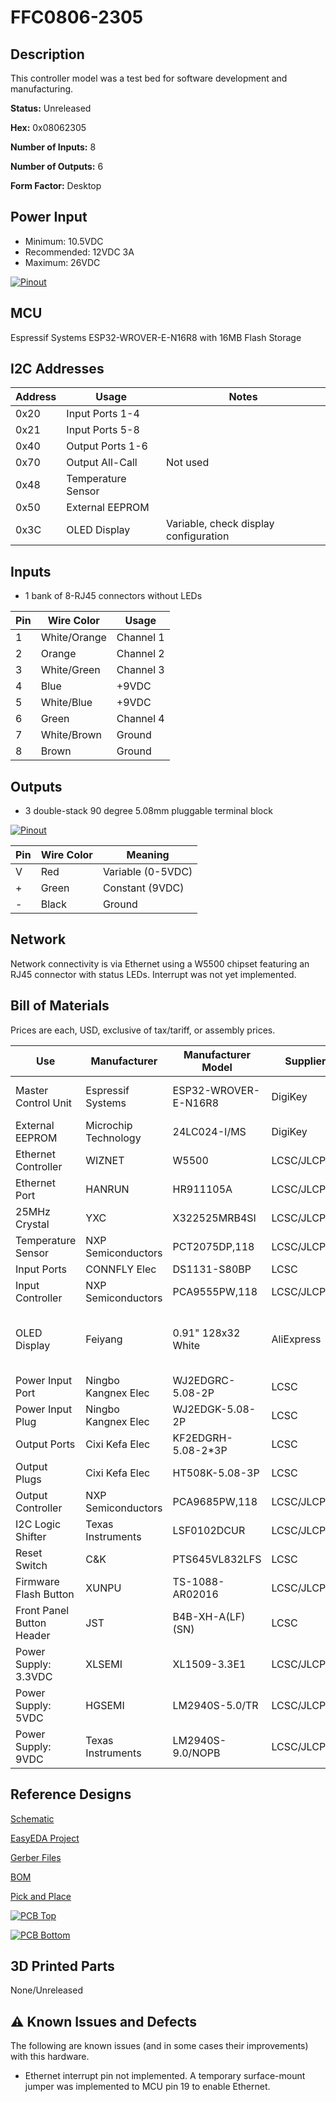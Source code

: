 # FFC0806-2305

## Description
This controller model was a test bed for software development and manufacturing.

**Status:** Unreleased

**Hex:** 0x08062305

**Number of Inputs:** 8

**Number of Outputs:** 6

**Form Factor:** Desktop

## Power Input
- Minimum: 10.5VDC
- Recommended: 12VDC 3A
- Maximum: 26VDC

[![Pinout](./power_pinout.svg)](https://raw.githubusercontent.com/BrentIO/FireFly/main/controller/hardware/FFC0806_2305/power_pinout.svg)


## MCU
Espressif Systems ESP32-WROVER-E-N16R8 with 16MB Flash Storage

## I2C Addresses

| Address | Usage | Notes |
| ------- | ----- | ----- |
| 0x20    | Input Ports 1-4 | |
| 0x21    | Input Ports 5-8 | |
| 0x40    | Output Ports 1-6 | |
| 0x70    | Output All-Call | Not used |
| 0x48    | Temperature Sensor | |
| 0x50    | External EEPROM | |
| 0x3C    | OLED Display | Variable, check display configuration |


## Inputs

- 1 bank of 8-RJ45 connectors without LEDs

| Pin | Wire Color | Usage |
| --- | ---------- | ----- |
| 1 | White/Orange | Channel 1 |
| 2 | Orange | Channel 2 |
| 3 | White/Green | Channel 3 |
| 4 | Blue | +9VDC |
| 5 | White/Blue | +9VDC |
| 6 | Green | Channel 4 |
| 7 | White/Brown | Ground |
| 8 | Brown | Ground |


## Outputs

- 3 double-stack 90 degree 5.08mm pluggable terminal block

[![Pinout](./output_pinout.svg)](https://raw.githubusercontent.com/BrentIO/FireFly/main/controller/hardware/FFC0806_2305/output_pinout.svg)

| Pin | Wire Color | Meaning |
| --- | ---------- | ------- |
| V   | Red | Variable (0-5VDC) |
| + | Green | Constant (9VDC) |
| - | Black | Ground |


## Network

Network connectivity is via Ethernet using a W5500 chipset featuring an RJ45 connector with status LEDs.  Interrupt was not yet implemented.


## Bill of Materials
Prices are each, USD, exclusive of tax/tariff, or assembly prices.

| Use                               | Manufacturer          | Manufacturer Model        | Supplier          | Supplier Part Number              | Purchase Price    | Notes |
| ---                               | ------------          | -----                     | --------          | --------------------              | --------------    | ----- |
| Master Control Unit               | Espressif Systems     | ESP32-WROVER-E-N16R8      | DigiKey           | 1965-ESP32-WROVER-E-N16R8DKR-ND   | 3.90              | 16MB |
| External EEPROM                   | Microchip Technology  | 24LC024-I/MS              | DigiKey           | 24LC024-I/MS-ND                   | 0.42              | 2KB |
| Ethernet Controller               | WIZNET                | W5500                     | LCSC/JLCPCB       | C32843                            |                   | |
| Ethernet Port                     | HANRUN                | HR911105A                 | LCSC/JLCPCB       | C12074                            |                   | |
| 25MHz Crystal                     | YXC                   | X322525MRB4SI             | LCSC/JLCPCB       | C70593                            |                   | |
| Temperature Sensor                | NXP Semiconductors    | PCT2075DP,118             | LCSC/JLCPCB       | C192518                           |                   | |
| Input Ports                       | CONNFLY Elec          | DS1131-S80BP              | LCSC              | C77853                            | 2.6982            | |
| Input Controller                  | NXP Semiconductors    | PCA9555PW,118             | LCSC/JLCPCB       | C128392                           |                   | |
| OLED Display                      | Feiyang               | 0.91" 128x32 White        | AliExpress        | 2251832485919024                  | 1.595             | Based on Vishay OLED-128O032D-LPP3N00000 |
| Power Input Port                  | Ningbo Kangnex Elec   | WJ2EDGRC-5.08-2P          | LCSC              | C3697                             | 0.027197          | |
| Power Input Plug                  | Ningbo Kangnex Elec   | WJ2EDGK-5.08-2P           | LCSC              | C71370                            | 0.107783          | |
| Output Ports                      | Cixi Kefa Elec        | KF2EDGRH-5.08-2*3P        | LCSC              | C577721                           | 0.2658            | |
| Output Plugs                      | Cixi Kefa Elec        | HT508K-5.08-3P            | LCSC              | C577811                           | 0.0898            | Low-profile |
| Output Controller                 | NXP Semiconductors    | PCA9685PW,118             | LCSC/JLCPCB       | C2678753                          |                   | |
| I2C Logic Shifter                 | Texas Instruments     | LSF0102DCUR               | LCSC/JLCPCB       | C964636                           |                   | |
| Reset Switch                      | C&K                   | PTS645VL832LFS            | LCSC              | C285525                           | 0.090682          | |
| Firmware Flash Button             | XUNPU                 | TS-1088-AR02016           | LCSC/JLCPCB       | C720477                           |                   | |
| Front Panel Button Header         | JST                   | B4B-XH-A(LF)(SN)          | LCSC              | C144395                           | 0.055267          | |
| Power Supply: 3.3VDC              | XLSEMI                | XL1509-3.3E1              | LCSC/JLCPCB       | C74193                            |                   | |
| Power Supply: 5VDC                | HGSEMI                | LM2940S-5.0/TR            | LCSC/JLCPCB       | C434496                           |                   | |
| Power Supply: 9VDC                | Texas Instruments     | LM2940S-9.0/NOPB          | LCSC/JLCPCB       | C134005                           |                   | |

## Reference Designs
[Schematic](https://raw.githubusercontent.com/BrentIO/FireFly/main/controller/hardware/FFC0806_2305/Schematic.pdf)

[EasyEDA Project](https://raw.githubusercontent.com/BrentIO/FireFly/main/controller/hardware/FFC0806_2305/EasyEDA.zip)

[Gerber Files](https://raw.githubusercontent.com/BrentIO/FireFly/main/controller/hardware/FFC0806_2305/Gerber.zip)

[BOM](https://raw.githubusercontent.com/BrentIO/FireFly/main/controller/hardware/FFC0806_2305/BOM.csv)

[Pick and Place](https://raw.githubusercontent.com/BrentIO/FireFly/main/controller/hardware/FFC0806_2305/PickAndPlace.csv)

[![PCB Top](./pcb-top.png)](https://raw.githubusercontent.com/BrentIO/FireFly/main/controller/hardware/FFC0806_2305/pcb-top.png)

[![PCB Bottom](./pcb-bottom.png)](https://raw.githubusercontent.com/BrentIO/FireFly/main/controller/hardware/FFC0806_2305/pcb-bottom.png)


## 3D Printed Parts
None/Unreleased

## ⚠️ Known Issues and Defects

The following are known issues (and in some cases their improvements) with this hardware.
- Ethernet interrupt pin not implemented.  A temporary surface-mount jumper was implemented to MCU pin 19 to enable Ethernet.
